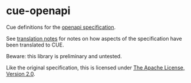 # cue-openapi

Cue definitions for the [openapi specification](https://swagger.io/specification).

See [translation notes](./translation.md) for notes on how aspects of the 
specification have been translated to CUE.

Beware: this library is preliminary and untested.

Like the original specification, this is licensed under [The Apache License, Version 2.0](https://www.apache.org/licenses/LICENSE-2.0).
